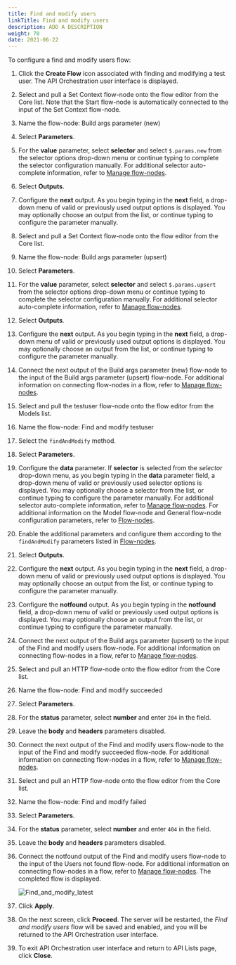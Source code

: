 ```yaml
---
title: Find and modify users
linkTitle: Find and modify users
description: ADD A DESCRIPTION
weight: 70
date: 2021-06-22
---
```


To configure a find and modify users flow:

1. Click the **Create Flow** icon associated with finding and modifying a test user.
    The API Orchestration user interface is displayed.

2. Select and pull a Set Context flow-node onto the flow editor from the Core list. Note that the Start flow-node is automatically connected to the input of the Set Context flow-node.

3. Name the flow-node: Build args parameter (new)

4. Select **Parameters**.

5. For the **value** parameter, select **selector** and select `$.params.new` from the selector options drop-down menu or continue typing to complete the selector configuration manually. For additional selector auto-complete information, refer to [Manage flow-nodes](/docs/developer_guide/flows/manage_flow-nodes/).

6. Select **Outputs**.

7. Configure the **next** output. As you begin typing in the **next** field, a drop-down menu of valid or previously used output options is displayed. You may optionally choose an output from the list, or continue typing to configure the parameter manually.

8. Select and pull a Set Context flow-node onto the flow editor from the Core list.

9. Name the flow-node: Build args parameter (upsert)

10. Select **Parameters**.

11. For the **value** parameter, select **selector** and select `$.params.upsert` from the selector options drop-down menu or continue typing to complete the selector configuration manually. For additional selector auto-complete information, refer to [Manage flow-nodes](/docs/developer_guide/flows/manage_flow-nodes/).

12. Select **Outputs**.

13. Configure the **next** output. As you begin typing in the **next** field, a drop-down menu of valid or previously used output options is displayed. You may optionally choose an output from the list, or continue typing to configure the parameter manually.

14. Connect the next output of the Build args parameter (new) flow-node to the input of the Build args parameter (upsert) flow-node. For additional information on connecting flow-nodes in a flow, refer to [Manage flow-nodes](/docs/developer_guide/flows/manage_flow-nodes/).

15. Select and pull the testuser flow-node onto the flow editor from the Models list.

16. Name the flow-node: Find and modify testuser

17. Select the `findAndModify` method.

18. Select **Parameters**.

19. Configure the **data** parameter. If **selector** is selected from the _selector_ drop-down menu, as you begin typing in the **data** parameter field, a drop-down menu of valid or previously used selector options is displayed. You may optionally choose a selector from the list, or continue typing to configure the parameter manually. For additional selector auto-complete information, refer to [Manage flow-nodes](/docs/developer_guide/flows/manage_flow-nodes/). For additional information on the Model flow-node and General flow-node configuration parameters, refer to [Flow-nodes](/docs/developer_guide/flows/flow-nodes/).

20. Enable the additional parameters and configure them according to the `findAndModify` parameters listed in [Flow-nodes](/docs/developer_guide/flows/flow-nodes/).

21. Select **Outputs**.

22. Configure the **next** output. As you begin typing in the **next** field, a drop-down menu of valid or previously used output options is displayed. You may optionally choose an output from the list, or continue typing to configure the parameter manually.

23. Configure the **notfound** output. As you begin typing in the **notfound** field, a drop-down menu of valid or previously used output options is displayed. You may optionally choose an output from the list, or continue typing to configure the parameter manually.

24. Connect the next output of the Build args parameter (upsert) to the input of the Find and modify users flow-node. For additional information on connecting flow-nodes in a flow, refer to [Manage flow-nodes](/docs/developer_guide/flows/manage_flow-nodes/).

25. Select and pull an HTTP flow-node onto the flow editor from the Core list.

26. Name the flow-node: Find and modify succeeded

27. Select **Parameters**.

28. For the **status** parameter, select **number** and enter `204` in the field.

29. Leave the **body** and **headers** parameters disabled.

30. Connect the next output of the Find and modify users flow-node to the input of the Find and modify succeeded flow-node. For additional information on connecting flow-nodes in a flow, refer to [Manage flow-nodes](/docs/developer_guide/flows/manage_flow-nodes/).

31. Select and pull an HTTP flow-node onto the flow editor from the Core list.

32. Name the flow-node: Find and modify failed

33. Select **Parameters**.

34. For the **status** parameter, select **number** and enter `404` in the field.

35. Leave the **body** and **headers** parameters disabled.

36. Connect the notfound output of the Find and modify users flow-node to the input of the Users not found flow-node. For additional information on connecting flow-nodes in a flow, refer to [Manage flow-nodes](/docs/developer_guide/flows/manage_flow-nodes/). The completed flow is displayed.

    ![Find_and_modify_latest](/Images/find_and_modify_latest.png)
37. Click **Apply**.

38. On the next screen, click **Proceed**. The server will be restarted, the _Find and modify users_ flow will be saved and enabled, and you will be returned to the API Orchestration user interface.

39. To exit API Orchestration user interface and return to API Lists page, click **Close**.
